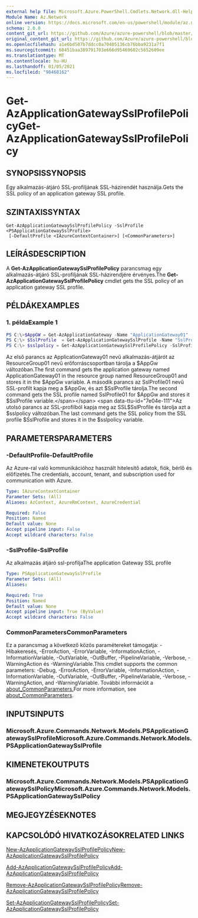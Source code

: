 ```yaml
---
external help file: Microsoft.Azure.PowerShell.Cmdlets.Network.dll-Help.xml
Module Name: Az.Network
online version: https://docs.microsoft.com/en-us/powershell/module/az.network/get-azapplicationgatewaysslprofilepolicy
schema: 2.0.0
content_git_url: https://github.com/Azure/azure-powershell/blob/master/src/Network/Network/help/Get-AzApplicationGatewaySslProfilePolicy.md
original_content_git_url: https://github.com/Azure/azure-powershell/blob/master/src/Network/Network/help/Get-AzApplicationGatewaySslProfilePolicy.md
ms.openlocfilehash: a1e6bd507b7ddcc0a70405136cb76bba9231a7f1
ms.sourcegitcommit: 68451baa389791703e666d95469602c5652609ee
ms.translationtype: MT
ms.contentlocale: hu-HU
ms.lasthandoff: 01/05/2021
ms.locfileid: "98468162"
---
```

# <span data-ttu-id="7e04e-101">Get-AzApplicationGatewaySslProfilePolicy</span><span class="sxs-lookup"><span data-stu-id="7e04e-101">Get-AzApplicationGatewaySslProfilePolicy</span></span>

## <span data-ttu-id="7e04e-102">SYNOPSIS</span><span class="sxs-lookup"><span data-stu-id="7e04e-102">SYNOPSIS</span></span>
<span data-ttu-id="7e04e-103">Egy alkalmazás-átjáró SSL-profiljának SSL-házirendét használja.</span><span class="sxs-lookup"><span data-stu-id="7e04e-103">Gets the SSL policy of an application gateway SSL profile.</span></span>

## <span data-ttu-id="7e04e-104">SZINTAXIS</span><span class="sxs-lookup"><span data-stu-id="7e04e-104">SYNTAX</span></span>

```
Get-AzApplicationGatewaySslProfilePolicy -SslProfile <PSApplicationGatewaySslProfile>
 [-DefaultProfile <IAzureContextContainer>] [<CommonParameters>]
```

## <span data-ttu-id="7e04e-105">LEÍRÁS</span><span class="sxs-lookup"><span data-stu-id="7e04e-105">DESCRIPTION</span></span>
<span data-ttu-id="7e04e-106">A **Get-AzApplicationGatewaySslProfilePolicy** parancsmag egy alkalmazás-átjáró SSL-profiljának SSL-házirendjére érvényes.</span><span class="sxs-lookup"><span data-stu-id="7e04e-106">The **Get-AzApplicationGatewaySslProfilePolicy** cmdlet gets the SSL policy of an application gateway SSL profile.</span></span>

## <span data-ttu-id="7e04e-107">PÉLDÁK</span><span class="sxs-lookup"><span data-stu-id="7e04e-107">EXAMPLES</span></span>

### <span data-ttu-id="7e04e-108">1. példa</span><span class="sxs-lookup"><span data-stu-id="7e04e-108">Example 1</span></span>
```powershell
PS C:\>$AppGW = Get-AzApplicationGateway -Name "ApplicationGateway01" -ResourceGroupName "ResourceGroup01"
PS C:\> $SslProfile  = Get-AzApplicationGatewaySslProfile -Name "SslProfile01" -ApplicationGateway $AppGw
PS C:\> $sslpolicy = Get-AzApplicationGatewaySslProfilePolicy -SslProfile $SslProfile
```

<span data-ttu-id="7e04e-109">Az első parancs az ApplicationGateway01 nevű alkalmazás-átjárót az ResourceGroup01 nevű erőforráscsoportban tárolja a $AppGw változóban.</span><span class="sxs-lookup"><span data-stu-id="7e04e-109">The first command gets the application gateway named ApplicationGateway01 in the resource group named ResourceGroup01 and stores it in the $AppGw variable.</span></span> <span data-ttu-id="7e04e-110">A második parancs az SslProfile01 nevű SSL-profilt kapja meg a $AppGw, és azt $SslProfile tárolja.</span><span class="sxs-lookup"><span data-stu-id="7e04e-110">The second command gets the SSL profile named SslProfile01 for $AppGw and stores it $SslProfile variable.</span></span> <span data-ttu-id="7e04e-111">Az utolsó parancs az SSL-profilból kapja meg az SSL$SslProfile és tárolja azt a $sslpolicy változóban.</span><span class="sxs-lookup"><span data-stu-id="7e04e-111">The last command gets the SSL policy from the SSL profile $SslProfile and stores it in the $sslpolicy variable.</span></span>

## <span data-ttu-id="7e04e-112">PARAMETERS</span><span class="sxs-lookup"><span data-stu-id="7e04e-112">PARAMETERS</span></span>

### <span data-ttu-id="7e04e-113">-DefaultProfile</span><span class="sxs-lookup"><span data-stu-id="7e04e-113">-DefaultProfile</span></span>
<span data-ttu-id="7e04e-114">Az Azure-ral való kommunikációhoz használt hitelesítő adatok, fiók, bérlő és előfizetés.</span><span class="sxs-lookup"><span data-stu-id="7e04e-114">The credentials, account, tenant, and subscription used for communication with Azure.</span></span>

```yaml
Type: IAzureContextContainer
Parameter Sets: (All)
Aliases: AzContext, AzureRmContext, AzureCredential

Required: False
Position: Named
Default value: None
Accept pipeline input: False
Accept wildcard characters: False
```

### <span data-ttu-id="7e04e-115">-SslProfile</span><span class="sxs-lookup"><span data-stu-id="7e04e-115">-SslProfile</span></span>
<span data-ttu-id="7e04e-116">Az alkalmazás átjáró ssl-profilja</span><span class="sxs-lookup"><span data-stu-id="7e04e-116">The application Gateway SSL profile</span></span>

```yaml
Type: PSApplicationGatewaySslProfile
Parameter Sets: (All)
Aliases:

Required: True
Position: Named
Default value: None
Accept pipeline input: True (ByValue)
Accept wildcard characters: False
```

### <span data-ttu-id="7e04e-117">CommonParameters</span><span class="sxs-lookup"><span data-stu-id="7e04e-117">CommonParameters</span></span>
<span data-ttu-id="7e04e-118">Ez a parancsmag a következő közös paramétereket támogatja: -Hibakeresés, -ErrorAction, -ErrorVariable, -InformationAction, -InformationVariable, -OutVariable, -OutBuffer, -PipelineVariable, -Verbose, -WarningAction és -WarningVariable.</span><span class="sxs-lookup"><span data-stu-id="7e04e-118">This cmdlet supports the common parameters: -Debug, -ErrorAction, -ErrorVariable, -InformationAction, -InformationVariable, -OutVariable, -OutBuffer, -PipelineVariable, -Verbose, -WarningAction, and -WarningVariable.</span></span> <span data-ttu-id="7e04e-119">További információt a [about_CommonParameters.](http://go.microsoft.com/fwlink/?LinkID=113216)</span><span class="sxs-lookup"><span data-stu-id="7e04e-119">For more information, see [about_CommonParameters](http://go.microsoft.com/fwlink/?LinkID=113216).</span></span>

## <span data-ttu-id="7e04e-120">INPUTS</span><span class="sxs-lookup"><span data-stu-id="7e04e-120">INPUTS</span></span>

### <span data-ttu-id="7e04e-121">Microsoft.Azure.Commands.Network.Models.PSApplicationGatewaySslProfile</span><span class="sxs-lookup"><span data-stu-id="7e04e-121">Microsoft.Azure.Commands.Network.Models.PSApplicationGatewaySslProfile</span></span>

## <span data-ttu-id="7e04e-122">KIMENETEK</span><span class="sxs-lookup"><span data-stu-id="7e04e-122">OUTPUTS</span></span>

### <span data-ttu-id="7e04e-123">Microsoft.Azure.Commands.Network.Models.PSApplicationGatewaySslPolicy</span><span class="sxs-lookup"><span data-stu-id="7e04e-123">Microsoft.Azure.Commands.Network.Models.PSApplicationGatewaySslPolicy</span></span>

## <span data-ttu-id="7e04e-124">MEGJEGYZÉSEK</span><span class="sxs-lookup"><span data-stu-id="7e04e-124">NOTES</span></span>

## <span data-ttu-id="7e04e-125">KAPCSOLÓDÓ HIVATKOZÁSOK</span><span class="sxs-lookup"><span data-stu-id="7e04e-125">RELATED LINKS</span></span>

[<span data-ttu-id="7e04e-126">New-AzApplicationGatewaySslProfilePolicy</span><span class="sxs-lookup"><span data-stu-id="7e04e-126">New-AzApplicationGatewaySslProfilePolicy</span></span>](./New-AzApplicationGatewaySslProfilePolicy.md)

[<span data-ttu-id="7e04e-127">Add-AzApplicationGatewaySslProfilePolicy</span><span class="sxs-lookup"><span data-stu-id="7e04e-127">Add-AzApplicationGatewaySslProfilePolicy</span></span>](./Add-AzApplicationGatewaySslProfilePolicy.md)

[<span data-ttu-id="7e04e-128">Remove-AzApplicationGatewaySslProfilePolicy</span><span class="sxs-lookup"><span data-stu-id="7e04e-128">Remove-AzApplicationGatewaySslProfilePolicy</span></span>](./Remove-AzApplicationGatewaySslProfilePolicy.md)

[<span data-ttu-id="7e04e-129">Set-AzApplicationGatewaySslProfilePolicy</span><span class="sxs-lookup"><span data-stu-id="7e04e-129">Set-AzApplicationGatewaySslProfilePolicy</span></span>](./Set-AzApplicationGatewaySslProfilePolicy.md)